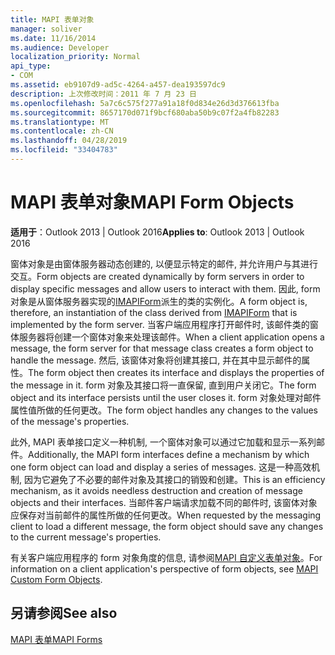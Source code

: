 ```yaml
---
title: MAPI 表单对象
manager: soliver
ms.date: 11/16/2014
ms.audience: Developer
localization_priority: Normal
api_type:
- COM
ms.assetid: eb9107d9-ad5c-4264-a457-dea193597dc9
description: 上次修改时间：2011 年 7 月 23 日
ms.openlocfilehash: 5a7c6c575f277a91a18f0d834e26d3d376613fba
ms.sourcegitcommit: 8657170d071f9bcf680aba50b9c07f2a4fb82283
ms.translationtype: MT
ms.contentlocale: zh-CN
ms.lasthandoff: 04/28/2019
ms.locfileid: "33404783"
---
```

# <a name="mapi-form-objects"></a><span data-ttu-id="89b2a-103">MAPI 表单对象</span><span class="sxs-lookup"><span data-stu-id="89b2a-103">MAPI Form Objects</span></span>

  
  
<span data-ttu-id="89b2a-104">**适用于**：Outlook 2013 | Outlook 2016</span><span class="sxs-lookup"><span data-stu-id="89b2a-104">**Applies to**: Outlook 2013 | Outlook 2016</span></span> 
  
<span data-ttu-id="89b2a-105">窗体对象是由窗体服务器动态创建的, 以便显示特定的邮件, 并允许用户与其进行交互。</span><span class="sxs-lookup"><span data-stu-id="89b2a-105">Form objects are created dynamically by form servers in order to display specific messages and allow users to interact with them.</span></span> <span data-ttu-id="89b2a-106">因此, form 对象是从窗体服务器实现的[IMAPIForm](imapiformiunknown.md)派生的类的实例化。</span><span class="sxs-lookup"><span data-stu-id="89b2a-106">A form object is, therefore, an instantiation of the class derived from [IMAPIForm](imapiformiunknown.md) that is implemented by the form server.</span></span> <span data-ttu-id="89b2a-107">当客户端应用程序打开邮件时, 该邮件类的窗体服务器将创建一个窗体对象来处理该邮件。</span><span class="sxs-lookup"><span data-stu-id="89b2a-107">When a client application opens a message, the form server for that message class creates a form object to handle the message.</span></span> <span data-ttu-id="89b2a-108">然后, 该窗体对象将创建其接口, 并在其中显示邮件的属性。</span><span class="sxs-lookup"><span data-stu-id="89b2a-108">The form object then creates its interface and displays the properties of the message in it.</span></span> <span data-ttu-id="89b2a-109">form 对象及其接口将一直保留, 直到用户关闭它。</span><span class="sxs-lookup"><span data-stu-id="89b2a-109">The form object and its interface persists until the user closes it.</span></span> <span data-ttu-id="89b2a-110">form 对象处理对邮件属性值所做的任何更改。</span><span class="sxs-lookup"><span data-stu-id="89b2a-110">The form object handles any changes to the values of the message's properties.</span></span> 
  
<span data-ttu-id="89b2a-111">此外, MAPI 表单接口定义一种机制, 一个窗体对象可以通过它加载和显示一系列邮件。</span><span class="sxs-lookup"><span data-stu-id="89b2a-111">Additionally, the MAPI form interfaces define a mechanism by which one form object can load and display a series of messages.</span></span> <span data-ttu-id="89b2a-112">这是一种高效机制, 因为它避免了不必要的邮件对象及其接口的销毁和创建。</span><span class="sxs-lookup"><span data-stu-id="89b2a-112">This is an efficiency mechanism, as it avoids needless destruction and creation of message objects and their interfaces.</span></span> <span data-ttu-id="89b2a-113">当邮件客户端请求加载不同的邮件时, 该窗体对象应保存对当前邮件的属性所做的任何更改。</span><span class="sxs-lookup"><span data-stu-id="89b2a-113">When requested by the messaging client to load a different message, the form object should save any changes to the current message's properties.</span></span>
  
<span data-ttu-id="89b2a-114">有关客户端应用程序的 form 对象角度的信息, 请参阅[MAPI 自定义表单对象](mapi-custom-form-objects.md)。</span><span class="sxs-lookup"><span data-stu-id="89b2a-114">For information on a client application's perspective of form objects, see [MAPI Custom Form Objects](mapi-custom-form-objects.md).</span></span>
  
## <a name="see-also"></a><span data-ttu-id="89b2a-115">另请参阅</span><span class="sxs-lookup"><span data-stu-id="89b2a-115">See also</span></span>



[<span data-ttu-id="89b2a-116">MAPI 表单</span><span class="sxs-lookup"><span data-stu-id="89b2a-116">MAPI Forms</span></span>](mapi-forms.md)

